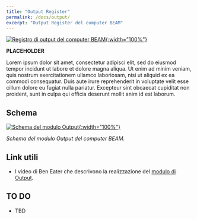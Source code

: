 ```yaml
---
title: "Output Register"
permalink: /docs/output/
excerpt: "Output Register del computer BEAM"
---
```

[![Registro di output del computer BEAM](../../assets/output/65-beam-output.png "Registro di output del computer BEAM"){:width="100%"}](../../assets/output/65-beam-output.png)

**PLACEHOLDER**

Lorem ipsum dolor sit amet, consectetur adipisci elit, sed do eiusmod tempor incidunt ut labore et dolore magna aliqua. Ut enim ad minim veniam, quis nostrum exercitationem ullamco laboriosam, nisi ut aliquid ex ea commodi consequatur. Duis aute irure reprehenderit in voluptate velit esse cillum dolore eu fugiat nulla pariatur. Excepteur sint obcaecat cupiditat non proident, sunt in culpa qui officia deserunt mollit anim id est laborum.

## Schema

[![Schema del modulo Output](../../assets/output/65-output-schema.png "Schema del modulo Output"){:width="100%"}](../../assets/output/65-output-schema.png)

*Schema del modulo Output del computer BEAM.*

## Link utili

- I video di Ben Eater che descrivono la realizzazione del <a href="https://eater.net/8bit/output" target="_blank">modulo di Output</a>.

## TO DO

- TBD
